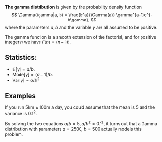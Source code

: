 __The gamma distribution__ is given by the probability density function
$$
\Gamma(\gamma|a, b) = \frac{b^a}{\Gamma(a)} \gamma^{a-1}e^{-b\gamma},
$$
where the parameters $a, b$ and the variable $\gamma$ are all assumed to be positive.

The gamma function is a smooth extension of the factorial, and for positive integer $n$ we have $\Gamma(n) = (n-1)!$.

## Statistics:
- $\mathbb{E}[\gamma] = a/b$.
- $\mathrm{Mode}[\gamma] = (a-1)/b$.
- $\mathrm{Var}[\gamma] = a/b^2$.

## Examples

If you run 5km $\pm$ 100m a day, you could assume that the mean is $5$ and the variance is $0.1^2$.

By solving the two equations $a/b = 5$, $a/b^2 = 0.1^2$, it turns out that a Gamma distribution with parameters $a = 2500$, $b = 500$ actually models this problem.